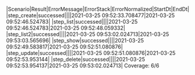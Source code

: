 |Scenario|Result|ErrorMessage|ErrorStack|ErrorNormalized|StartDt|EndDt|
|step_create|successed||||2021-03-25 09:52:33.708477|2021-03-25 09:52:46.524783|
|step_list|successed||||2021-03-25 09:52:46.524783|2021-03-25 09:52:48.059332|
|step_list2|successed||||2021-03-25 09:53:02.024713|2021-03-25 09:53:03.565696|
|step_show|successed||||2021-03-25 09:52:49.583817|2021-03-25 09:52:51.080876|
|step_update|successed||||2021-03-25 09:52:51.080876|2021-03-25 09:52:53.953144|
|step_delete|successed||||2021-03-25 09:52:53.954137|2021-03-25 09:53:02.024713|
Coverage: 6/6
